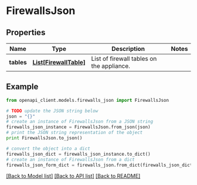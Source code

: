 # FirewallsJson


## Properties

Name | Type | Description | Notes
------------ | ------------- | ------------- | -------------
**tables** | [**List[FirewallTable]**](FirewallTable.md) | List of firewall tables on the appliance. | 

## Example

```python
from openapi_client.models.firewalls_json import FirewallsJson

# TODO update the JSON string below
json = "{}"
# create an instance of FirewallsJson from a JSON string
firewalls_json_instance = FirewallsJson.from_json(json)
# print the JSON string representation of the object
print FirewallsJson.to_json()

# convert the object into a dict
firewalls_json_dict = firewalls_json_instance.to_dict()
# create an instance of FirewallsJson from a dict
firewalls_json_form_dict = firewalls_json.from_dict(firewalls_json_dict)
```
[[Back to Model list]](../README.md#documentation-for-models) [[Back to API list]](../README.md#documentation-for-api-endpoints) [[Back to README]](../README.md)


